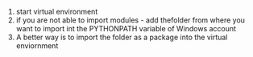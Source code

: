 1. start virtual environment
2. if you are not able to import modules - add thefolder from where you want to import int the PYTHONPATH variable of Windows account
3. A better way is to import the folder as a package into the virtual enviornment
